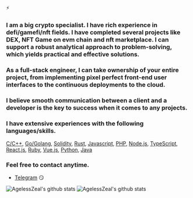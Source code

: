 ⚡ 

### I am a big crypto specialist. I have rich experience in defi/gamefi/nft fields. I have completed several projects like DEX, NFT Game on evm chain and nft marketplace. I can support a robust analytical approach to problem-solving, which yields practical and effective solutions.

### As a full-stack engineer, I can take ownership of your entire project, from implementing pixel perfect front-end user interfaces to the continuous deployments to the cloud. 

### I believe smooth communication between a client and a developer is the key to success when it comes to any projects.

### I have extensive experiences with the following languages/skills.
[C/C++](https://www.cplusplus.com/), [Go/Golang](https://golang.org/), [Solidity](http://solidityproject.com/), [Rust](https://www.rust-lang.org/), [Javascript](https://www.javascript.com/), [PHP](https://www.php.net/), [Node.js](https://nodejs.org/), [TypeScript](https://www.typescriptlang.org/), [React.js](https://reactjs.org/), [Ruby](https://www.ruby-lang.org/),
 [Vue.js](https://vuejs.org/), [Python](https://www.python.org/), [Java](https://www.java.com/)


### Feel free to contact anytime. 


- [Telegram](https://t.me/agelessZeal) :smirk:


 ![AgelessZeal's github stats](https://github-readme-stats.vercel.app/api?username=agelessZeal&show_icons=true&theme=radical) 
 ![AgelessZeal's github stats](https://github-readme-stats.vercel.app/api/top-langs/?username=agelessZeal&show_icons=true&theme=radical) 

<!--
**agelessZeal/agelessZeal** is a ✨ _special_ ✨ repository because its `README.md` (this file) appears on your GitHub profile.

Here are some ideas to get you started:

- 🔭 I’m currently working on ...
- 🌱 I’m currently learning ...
- 👯 I’m looking to collaborate on ...
- 🤔 I’m looking for help with ...
- 💬 Ask me about ...
- 📫 How to reach me: ...
- 😄 Pronouns: ...
- ⚡ Fun fact: ...
-->
